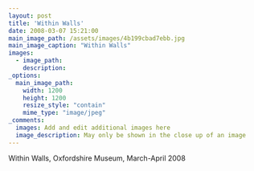 ```yaml
---
layout: post
title: 'Within Walls'
date: 2008-03-07 15:21:00
main_image_path: /assets/images/4b199cbad7ebb.jpg
main_image_caption: "Within Walls"
images:
  - image_path: 
    description: 
_options:
  main_image_path:
    width: 1200
    height: 1200
    resize_style: "contain"
    mime_type: "image/jpeg"
_comments:
  images: Add and edit additional images here
  image_description: May only be shown in the close up of an image
---
```


Within Walls, Oxfordshire Museum, March-April 2008